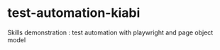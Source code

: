 # test-automation-kiabi
Skills demonstration : test automation with playwright and page object model
